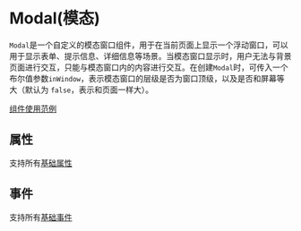 # Modal(模态)

`Modal`是一个自定义的模态窗口组件，用于在当前页面上显示一个浮动窗口，可以用于显示表单、提示信息、详细信息等场景。当模态窗口显示时，用户无法与背景页面进行交互，只能与模态窗口内的内容进行交互。在创建`Modal`时，可传入一个布尔值参数`inWindow`，表示模态窗口的层级是否为窗口顶级，以及是否和屏幕等大（默认为 `false`，表示和页面一样大）。

[组件使用范例](https://github.com/Tencent-TDS/KuiklyUI/blob/main/demo/src/commonMain/kotlin/com/tencent/kuikly/demo/pages/demo/ModalViewDemoPage.kt)



## 属性

支持所有[基础属性](basic-attr-event.md#基础属性)

## 事件

支持所有[基础事件](basic-attr-event.md#基础事件)